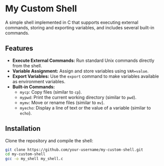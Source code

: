 # My Custom Shell

A simple shell implemented in C that supports executing external commands, storing and exporting variables, and includes several built-in commands.

## Features

- **Execute External Commands:** Run standard Unix commands directly from the shell.
- **Variable Assignment:** Assign and store variables using `VAR=value`.
- **Export Variables:** Use the `export` command to make variables available as environment variables.
- **Built-in Commands:**
  - `mycp`: Copy files (similar to `cp`).
  - `mypwd`: Print the current working directory (similar to `pwd`).
  - `mymv`: Move or rename files (similar to `mv`).
  - `myecho`: Display a line of text or the value of a variable (similar to `echo`).

## Installation

Clone the repository and compile the shell:

```bash
git clone https://github.com/your-username/my-custom-shell.git
cd my-custom-shell
gcc -o my_shell my_shell.c

